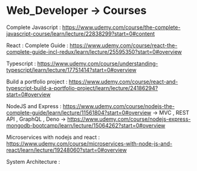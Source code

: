 # Web_Developer -> Courses

Complete Javascript : https://www.udemy.com/course/the-complete-javascript-course/learn/lecture/22838299?start=0#content

React : Complete Guide : https://www.udemy.com/course/react-the-complete-guide-incl-redux/learn/lecture/25595350?start=0#overview

Typescript : https://www.udemy.com/course/understanding-typescript/learn/lecture/17751414?start=0#overview

Build  a portfolio project : https://www.udemy.com/course/react-and-typescript-build-a-portfolio-project/learn/lecture/24186294?start=0#overview

NodeJS and Express : https://www.udemy.com/course/nodejs-the-complete-guide/learn/lecture/11561804?start=0#overview
                    -> MVC , REST API , GraphQL , Deno
                    -> https://www.udemy.com/course/nodejs-express-mongodb-bootcamp/learn/lecture/15064262?start=0#overview

Microservices with nodejs and react : https://www.udemy.com/course/microservices-with-node-js-and-react/learn/lecture/19248060?start=0#overview


System Architecture :

